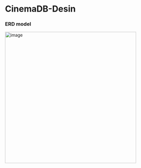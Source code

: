 # CinemaDB-Desin
### ERD model 
<img width="434" alt="image" src="https://github.com/user-attachments/assets/b81db6f1-de03-44e2-979b-fe24fc43c301" />
